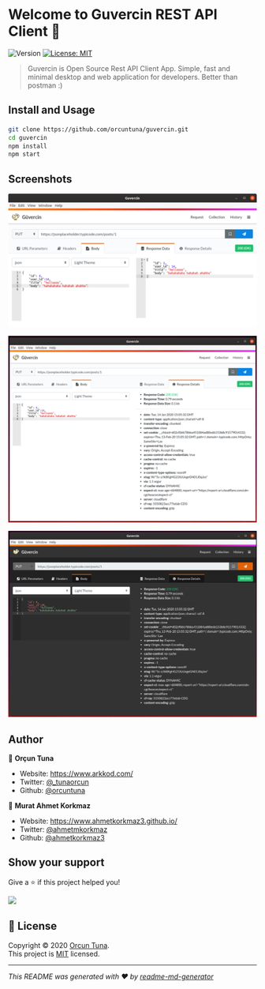 <h1>Welcome to Guvercin REST API Client 👋</h1>
<p>
  <img alt="Version" src="https://img.shields.io/badge/version-1.0.0-blue.svg?cacheSeconds=2592000" />
  <a href="https://opensource.org/licenses/MIT" target="_blank">
    <img alt="License: MIT" src="https://img.shields.io/badge/License-MIT-yellow.svg" />
  </a>
</p>

> Guvercin is Open Source Rest API Client App. Simple, fast and minimal desktop and web application for developers. Better than postman :)

## Install and Usage

```sh
git clone https://github.com/orcuntuna/guvercin.git
cd guvercin
npm install
npm start
```

## Screenshots

![Guvercin App Request and Response](images/screenshot/screenshot-1.png)

![Guvercin App Response Details](images/screenshot/screenshot-2.png)

![Guvercin App Dark Theme](images/screenshot/screenshot-3.png)


## Author

👤 **Orçun Tuna**

* Website: https://www.arkkod.com/
* Twitter: [@\_tunaorcun](https://twitter.com/tunaorcun\_)
* Github: [@orcuntuna](https://github.com/orcuntuna)

👤 **Murat Ahmet Korkmaz**

* Website: https://www.ahmetkorkmaz3.github.io/
* Twitter: [@ahmetmkorkmaz](https://twitter.com/ahmetmkorkmaz)
* Github: [@ahmetkorkmaz3](https://github.com/ahmetkorkmaz3)

## Show your support

Give a ⭐️ if this project helped you!

<a href="https://www.patreon.com/guvercin/">
  <img src="https://c5.patreon.com/external/logo/become_a_patron_button@2x.png" width="160">
</a>

## 📝 License

Copyright © 2020 [Orcun Tuna](https://github.com/orcuntuna).<br />
This project is [MIT](https://opensource.org/licenses/MIT) licensed.

***
_This README was generated with ❤️ by [readme-md-generator](https://github.com/kefranabg/readme-md-generator)_
